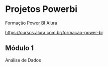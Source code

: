 # Projetos Powerbi
Formação Power BI Alura

https://cursos.alura.com.br/formacao-power-bi

## Módulo 1
Análise de Dados